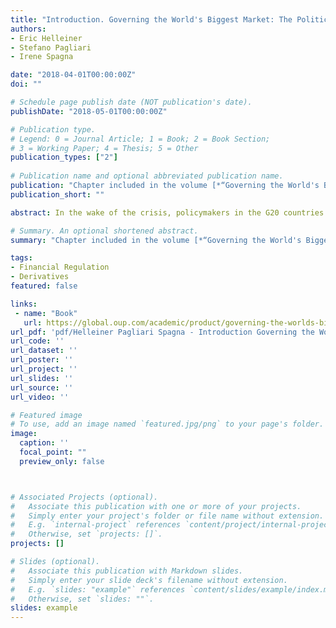 ```yaml
---
title: "Introduction. Governing the World's Biggest Market: The Politics of Derivatives Regulation After the 2008 Crisis"
authors:
- Eric Helleiner
- Stefano Pagliari
- Irene Spagna

date: "2018-04-01T00:00:00Z"
doi: ""

# Schedule page publish date (NOT publication's date).
publishDate: "2018-05-01T00:00:00Z"

# Publication type.
# Legend: 0 = Journal Article; 1 = Book; 2 = Book Section;
# 3 = Working Paper; 4 = Thesis; 5 = Other
publication_types: ["2"]
 
# Publication name and optional abbreviated publication name.
publication: "Chapter included in the volume [*“Governing the World's Biggest Market: The Politics of Derivatives Regulation After the 2008 Crisis”*](https://global.oup.com/academic/product/governing-the-worlds-biggest-market-9780190864576?cc=gb&lang=en&), edited by Eric Helleiner, Stefano Pagliari and Irene Spagna, Oxford University Press 2018"
publication_short: ""

abstract: In the wake of the crisis, policymakers in the G20 countries committed to reform the regulation of derivatives markets. What have been the precise goals of the G20 reform agenda? What have been the results of efforts to implement this agenda to date? More generally, what does this episode teach us about the politics of derivatives regulation after the global financial crisis? Despite the global importance of derivatives markets, these questions have not received much attention to date from those interested in the politics of the global economy.  This introductory chapter summarizes the main themes of the book and the answers they provide to the questions above.

# Summary. An optional shortened abstract.
summary: "Chapter included in the volume [*“Governing the World's Biggest Market: The Politics of Derivatives Regulation After the 2008 Crisis”*](https://global.oup.com/academic/product/governing-the-worlds-biggest-market-9780190864576?cc=gb&lang=en&), edited by Eric Helleiner, Stefano Pagliari and Irene Spagna, Oxford University Press 2018"

tags:
- Financial Regulation
- Derivatives
featured: false

links:
 - name: "Book"
   url: https://global.oup.com/academic/product/governing-the-worlds-biggest-market-9780190864576?cc=gb&lang=en&
url_pdf: 'pdf/Helleiner Pagliari Spagna - Introduction Governing the World’s Biggest Market- The Politics of Derivatives Regulation After the 2008 Crisis.pdf'
url_code: ''
url_dataset: ''
url_poster: ''
url_project: ''
url_slides: ''
url_source: ''
url_video: ''

# Featured image
# To use, add an image named `featured.jpg/png` to your page's folder. 
image:
  caption: ''
  focal_point: ""
  preview_only: false



# Associated Projects (optional).
#   Associate this publication with one or more of your projects.
#   Simply enter your project's folder or file name without extension.
#   E.g. `internal-project` references `content/project/internal-project/index.md`.
#   Otherwise, set `projects: []`.
projects: []

# Slides (optional).
#   Associate this publication with Markdown slides.
#   Simply enter your slide deck's filename without extension.
#   E.g. `slides: "example"` references `content/slides/example/index.md`.
#   Otherwise, set `slides: ""`.
slides: example 
---
```

 